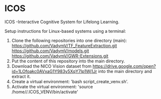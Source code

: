 # ICOS
ICOS -Interactive Cognitive System for Lifelong Learning.  

Setup instructions for Linux-based systems using a terminal:

1. Clone the following repositories into one directory (main):
  https://github.com/VadymV/TF_FeatureExtraction.git
  https://github.com/VadymV/models.git
  https://github.com/VadymV/GWR-Extensions.git
2. Put the content of this repository into the main directory.
3. Download the NICO Vision dataset from https://drive.google.com/open?id=1LOfoakc0AVxaG1Y983y5XqY7Ip1Wj1Jr 
into the main directory and extract it.
3. Create a virtual environment: 'bash script_create_venv.sh'.
4. Activate the virtual environment: 'source /home/<username>/.ICOS_VENV/bin/activate'
